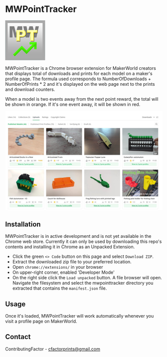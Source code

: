 # MWPointTracker
![image](images/icon-128.png)

MWPointTracker is a Chrome browser extension for MakerWorld creators that displays total of downloads and prints for each model on a maker's profile page. The formula used corresponds to NumberOfDownloads + NumberOfPrints * 2 and it's displayed on the web page next to the prints and download counters.

When a model is two events away from the next point reward, the total will be shown in orange. If it's one event away, it will be shown in red.

![image](example.jpg)

## Installation
MWPointTracker is in active development and is not yet available in the Chrome web store. Currently it can only be used by downloading this repo's contents and installing it in Chrome as an Unpacked Extension.

- Click the green `<> Code` button on this page and select `Download ZIP`.
- Extract the downloaded zip file to your preferred location.
- Open `chrome://extensions/` in your browser
- On upper-right corner, enabled 'Developer Mode'
- On the right side click the `Load unpacked` button. A file browser will open. Navigate the filesystem and select the mwpointtracker directory you extracted that contains the `manifest.json` file.

## Usage
Once it's loaded, MWPointTracker will work automatically whenever you visit a profile page on MakerWorld.

## Contact
ContributingFactor - cfactorprints@gmail.com
